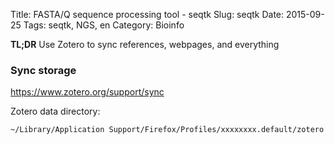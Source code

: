 Title: FASTA/Q sequence processing tool - seqtk
Slug: seqtk
Date: 2015-09-25
Tags: seqtk, NGS, en
Category: Bioinfo

**TL;DR** Use Zotero to sync references, webpages, and everything

### Sync storage 
<https://www.zotero.org/support/sync>

Zotero data directory:

```
~/Library/Application Support/Firefox/Profiles/xxxxxxxx.default/zotero
```
